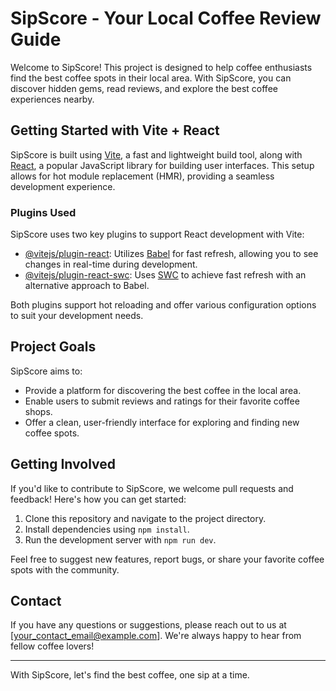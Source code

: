 # SipScore - Your Local Coffee Review Guide

Welcome to SipScore! This project is designed to help coffee enthusiasts find the best coffee spots in their local area. With SipScore, you can discover hidden gems, read reviews, and explore the best coffee experiences nearby.

## Getting Started with Vite + React

SipScore is built using [Vite](https://vitejs.dev/), a fast and lightweight build tool, along with [React](https://react.dev/), a popular JavaScript library for building user interfaces. This setup allows for hot module replacement (HMR), providing a seamless development experience.

### Plugins Used

SipScore uses two key plugins to support React development with Vite:

- [@vitejs/plugin-react](https://github.com/vitejs/vite-plugin-react/blob/main/packages/plugin-react/README.md): Utilizes [Babel](https://babeljs.io/) for fast refresh, allowing you to see changes in real-time during development.
- [@vitejs/plugin-react-swc](https://github.com/vitejs/vite-plugin-react-swc): Uses [SWC](https://swc.rs/) to achieve fast refresh with an alternative approach to Babel.

Both plugins support hot reloading and offer various configuration options to suit your development needs.

## Project Goals

SipScore aims to:

- Provide a platform for discovering the best coffee in the local area.
- Enable users to submit reviews and ratings for their favorite coffee shops.
- Offer a clean, user-friendly interface for exploring and finding new coffee spots.

## Getting Involved

If you'd like to contribute to SipScore, we welcome pull requests and feedback! Here's how you can get started:

1. Clone this repository and navigate to the project directory.
2. Install dependencies using `npm install`.
3. Run the development server with `npm run dev`.

Feel free to suggest new features, report bugs, or share your favorite coffee spots with the community.

## Contact

If you have any questions or suggestions, please reach out to us at [your_contact_email@example.com]. We're always happy to hear from fellow coffee lovers!

---

With SipScore, let's find the best coffee, one sip at a time.
